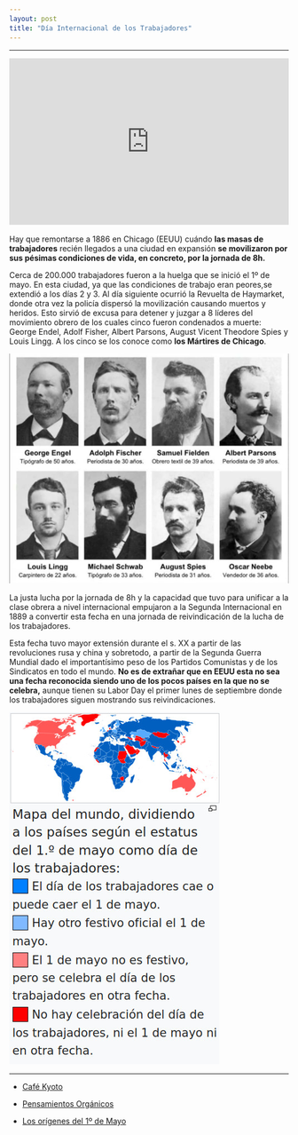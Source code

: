```yaml
---
layout: post
title: "Día Internacional de los Trabajadores"
---
```


----
<iframe width="100%" height="300" src="https://www.youtube.com/embed/XtzIdpt10Pw" title="YouTube video player" frameborder="0" allow="accelerometer; autoplay; clipboard-write; encrypted-media; gyroscope; picture-in-picture" allowfullscreen></iframe>

Hay que remontarse a 1886 en Chicago (EEUU) cuándo **las masas de trabajadores** recién llegados a una ciudad en expansión **se movilizaron por sus pésimas condiciones de vida, en concreto, por la jornada de 8h.** 

Cerca de 200.000 trabajadores fueron a la huelga que se inició el 1º de mayo. En esta ciudad, ya que las condiciones de trabajo eran peores,se extendió a los días 2 y 3. Al día siguiente ocurrió la Revuelta de Haymarket, donde otra vez la policía dispersó la movilización causando muertos y heridos. Esto sirvió de excusa para detener y juzgar a 8 líderes del movimiento obrero de los cuales cinco fueron condenados a muerte: George Endel, Adolf Fisher, Albert Parsons, August Vicent Theodore Spies y Louis Lingg. A los cinco se los conoce como **los Mártires de Chicago**.

![8 Mártires de Chicago](/images/martires.jpg)

La justa lucha por la jornada de 8h y la capacidad que tuvo para unificar a la clase obrera a nivel internacional empujaron a la Segunda Internacional en 1889 a convertir esta fecha en una jornada de reivindicación de la lucha de los trabajadores. 

Esta fecha tuvo mayor extensión durante el s. XX a partir de las revoluciones rusa y china y sobretodo, a partir de la Segunda Guerra Mundial dado el importantísimo peso de los Partidos Comunistas y de los Sindicatos en todo el mundo. **No es de extrañar que en EEUU esta no sea una fecha reconocida siendo uno de los pocos países en la que no se celebra,** aunque tienen su Labor Day el primer lunes de septiembre donde los trabajadores siguen mostrando sus reivindicaciones.

![Mapa 1 de Mayo](/images/mapaDiaTrabajo.jpg)

----
- [Café Kyoto](https://www.youtube.com/c/Caf%C3%A9Kyoto)

- [Pensamientos Orgánicos](https://www.youtube.com/c/PensamientosInorg%C3%A1nicos)

- [Los orígenes del 1º de Mayo](http://www.agitacion.org/2019/05/01/los-origenes-del-primero-de-mayo/)


